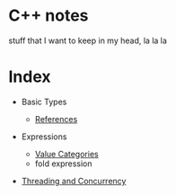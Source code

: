 # C++ notes
stuff that I want to keep in my head, la la la


# Index
- Basic Types
  - [References](./doc/References.md)
- Expressions
  - [Value Categories](./doc/ValueCategories.md)
  - fold expression

- [Threading and Concurrency](./doc/Concurrency.md)
